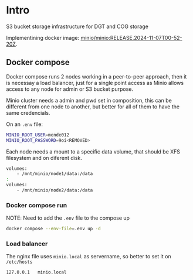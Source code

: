 # Intro

S3 bucket storage infrastructure for DGT and COG storage

Implementining docker image: [minio/minio:RELEASE.2024-11-07T00-52-20Z](https://hub.docker.com/layers/minio/minio/RELEASE.2024-11-07T00-52-20Z/images/sha256-d051d800a3025588f37f69f132bb5ef718547a9a4ee95ddee44e04ad952a0a96?context=explore).

## Docker compose

Docker compose runs 2 nodes working in a peer-to-peer approach, then it is necessay a load balancer, just for a single point access as Minio allows access to any node for admin or S3 bucket purpose.

Minio cluster needs a admin and pwd set in composition, this can be different from one node to another, but better for all of them to have the same credencials.

On an `.env` file:

```bash
MINIO_ROOT_USER=mende012
MINIO_ROOT_PASSWORD=9oi<REMOVED>
```

Each node needs a mount to a specific data volume, that should be XFS filesystem and on diferent disk.

```bash
volumes:
    - /mnt/minio/node1/data:/data
:
volumes:
    - /mnt/minio/node2/data:/data
```

### Docker compose run

NOTE: Need to add the `.env` file to the compose up

```bash
docker compose --env-file=.env up -d
```

### Load balancer

The nginx file uses `minio.local` as servername, so better to set it on `/etc/hosts`

```bash
127.0.0.1   minio.local
```
